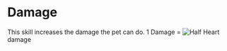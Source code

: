 # Damage

This skill increases the damage the pet can do. 1 Damage = ![Half Heart](https://github.com/xXKeyleXx/MyPet-Wiki/tree/07680434e1278c970819d5e9518888598106688b/wiki/images/half_heart.png) damage

